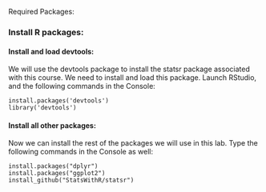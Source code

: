 
Required Packages:

### Install R packages:

#### Install and load devtools:
We will use the devtools package to install the statsr package associated with this course. We need to install and load this package. Launch RStudio, and the following commands in the Console:

```
install.packages('devtools')
library('devtools')
```

#### Install all other packages:

Now we can install the rest of the packages we will use in this lab. Type the following commands in the Console as well:

```
install.packages("dplyr")
install.packages("ggplot2")
install_github("StatsWithR/statsr")
```
